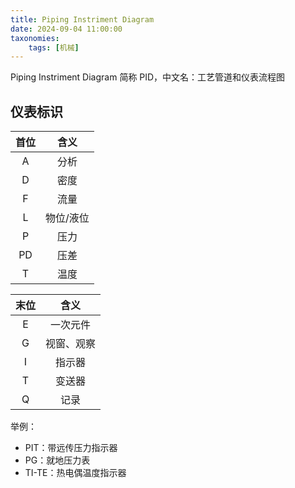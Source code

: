```yaml
---
title: Piping Instriment Diagram
date: 2024-09-04 11:00:00
taxonomies:
    tags: [机械]
---
```


Piping Instriment Diagram 简称 PID，中文名：工艺管道和仪表流程图

<!--more-->

## 仪表标识

| 首位  |   含义    |
| :---: | :-------: |
|   A   |   分析    |
|   D   |   密度    |
|   F   |   流量    |
|   L   | 物位/液位 |
|   P   |   压力    |
|  PD   |   压差    |
|   T   |   温度    |

| 末位  |    含义    |
| :---: | :--------: |
|   E   |  一次元件  |
|   G   | 视窗、观察 |
|   I   |   指示器   |
|   T   |   变送器   |
|   Q   |    记录    |

举例：

- PIT：带远传压力指示器
- PG：就地压力表
- TI-TE：热电偶温度指示器